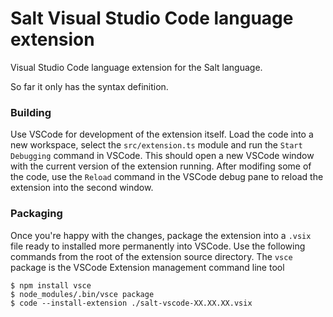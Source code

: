 # Salt Visual Studio Code language extension

Visual Studio Code language extension for the Salt language.

So far it only has the syntax definition.

### Building
Use VSCode for development of the extension itself. Load the code into a new workspace, select the `src/extension.ts` module and run the `Start Debugging` command in VSCode. This should open a new VSCode window with the current version of the extension running. After modifing some of the code, use the `Reload` command in the VSCode debug pane to reload the extension into the second window.

### Packaging
Once you're happy with the changes, package the extension into a `.vsix` file ready to installed more permanently into VSCode. Use the following commands from the root of the extension source directory. The `vsce` package is the VSCode Extension management command line tool

```
$ npm install vsce
$ node_modules/.bin/vsce package
$ code --install-extension ./salt-vscode-XX.XX.XX.vsix  
```
